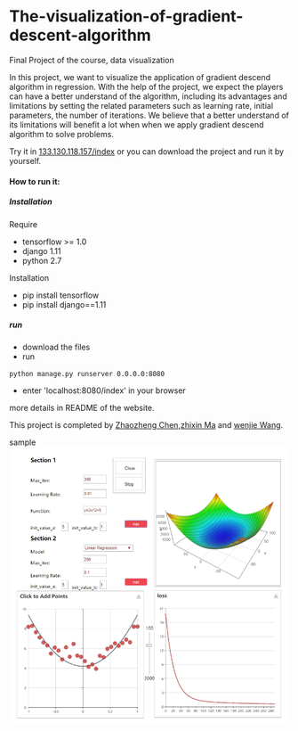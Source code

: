 # The-visualization-of-gradient-descent-algorithm
Final Project of the course, data visualization

In this project, we want to visualize the application of gradient descend algorithm in regression. With the help of the project, we expect the players can have a better understand of the algorithm, including its advantages and limitations by setting the related parameters such as learning rate, initial parameters, the number of iterations. We believe that a better understand of its limitations will benefit a lot when when we apply gradient descend algorithm to solve problems.

Try it in [133.130.118.157/index](http://133.130.118.157/index)
or you can download the project and run it by yourself.

#### How to run it:
##### Installation
   Require
   - tensorflow >= 1.0
   - django 1.11
   - python 2.7

Installation
   - pip install tensorflow
   - pip install django==1.11

##### run
   - download the files
   - run
   ```
   python manage.py runserver 0.0.0.0:8080
   ```
   - enter 'localhost:8080/index' in your browser

more details in README of the website.


This project is completed by [Zhaozheng Chen](https://github.com/bigtiao097),[zhixin Ma](https://github.com/mzx5464) and [wenjie Wang](https://github.com/Ravi-Jay).  
<br>

sample
![img](image.jpg)
